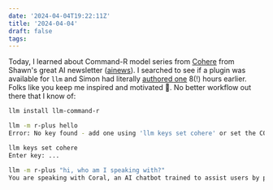 ```yaml
---
date: '2024-04-04T19:22:11Z'
title: '2024-04-04'
draft: false
tags:
---
```


Today, I learned about Command-R model series from [Cohere](https://cohere.com/) from Shawn's great AI newsletter ([ainews](https://buttondown.email/ainews)).
I searched to see if a plugin was available for `llm` and Simon had literally [authored one](https://github.com/simonw/llm-command-r/) 8(!) hours earlier.
Folks like you keep me inspired and motivated 🙏.
No better workflow out there that I know of:

```sh
llm install llm-command-r

llm -m r-plus hello
Error: No key found - add one using 'llm keys set cohere' or set the COHERE_API_KEY environment variable

llm keys set cohere
Enter key: ...

llm -m r-plus "hi, who am I speaking with?"
You are speaking with Coral, an AI chatbot trained to assist users by providing thorough responses. How can I help you today?
```
